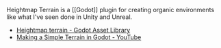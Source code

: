 Heightmap Terrain is a [[Godot]] plugin for creating organic environments like what I've seen done in Unity and Unreal.

- [Heightmap terrain - Godot Asset Library](https://godotengine.org/asset-library/asset/231)
- [Making a Simple Terrain in Godot - YouTube](https://www.youtube.com/watch?v=Af1f2JPvSIs)